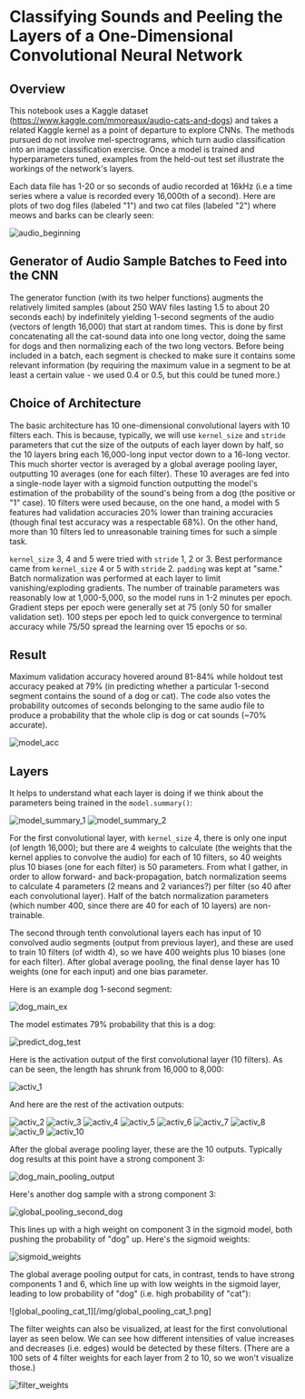 # Classifying Sounds and Peeling the Layers of a One-Dimensional Convolutional Neural Network


## Overview

This notebook uses a Kaggle dataset (https://www.kaggle.com/mmoreaux/audio-cats-and-dogs) and takes a related Kaggle kernel as a point of departure to explore CNNs. The methods pursued do not involve mel-spectrograms, which turn audio classification into an image classification exercise.  Once a model is trained and hyperparameters tuned, examples from the held-out test set illustrate the workings of the network's layers.

Each data file has 1-20 or so seconds of audio recorded at 16kHz (i.e a time series where a value is recorded every 16,000th of a second).  Here are plots of two dog files (labeled "1") and two cat files (labeled "2") where meows and barks can be clearly seen:

![audio_beginning](/img/audio_beginning.png)


## Generator of Audio Sample Batches to Feed into the CNN

The generator function (with its two helper functions) augments the relatively limited samples (about 250 WAV files lasting 1.5 to about 20 seconds each) by indefinitely yielding 1-second segments of the audio (vectors of length 16,000) that start at random times.  This is done by first concatenating all the cat-sound data into one long vector, doing the same for dogs and then normalizing each of the two long vectors.  Before being included in a batch, each segment is checked to make sure it contains some relevant information (by requiring the maximum value in a segment to be at least a certain value - we used 0.4 or 0.5, but this could be tuned more.)


## Choice of Architecture

The basic architecture has 10 one-dimensional convolutional layers with 10 filters each.  This is because, typically, we will use `kernel_size` and `stride` parameters that cut the size of the outputs of each layer down by half, so the 10 layers bring each 16,000-long input vector down to a 16-long vector.  This much shorter vector is averaged by a global average pooling layer, outputting 10 averages (one for each filter).  These 10 averages are fed into a single-node layer with a sigmoid function outputting the model's estimation of the probability of the sound's being from a dog (the positive or "1" case).  10 filters were used because, on the one hand, a model with 5 features had validation accuracies 20% lower than training accuracies (though final test accuracy was a respectable 68%).  On the other hand, more than 10 filters led to unreasonable training times for such a simple task.

`kernel_size` 3, 4 and 5 were tried with `stride` 1, 2 or 3.  Best performance came from `kernel_size` 4 or 5 with `stride` 2.  `padding` was kept at "same."    Batch normalization was performed at each layer to limit vanishing/exploding gradients.  The number of trainable parameters was reasonably low at 1,000-5,000, so the model runs in 1-2 minutes per epoch.  Gradient steps per epoch were generally set at 75 (only 50 for smaller validation set).  100 steps per epoch led to quick convergence to terminal accuracy while 75/50 spread the learning over 15 epochs or so.


## Result

Maximum validation accuracy hovered around 81-84% while holdout test accuracy peaked at 79% (in predicting whether a particular 1-second segment contains the sound of a dog or cat).  The code also votes the probability outcomes of seconds belonging to the same audio file to produce a probability that the whole clip is dog or cat sounds (~70% accurate).

![model_acc](/img/model_acc.png)


## Layers

It helps to understand what each layer is doing if we think about the parameters being trained in the `model.summary()`:

![model_summary_1](/img/model_summary_1.png)
![model_summary_2](/img/model_summary_2.png)

For the first convolutional layer, with `kernel_size` 4, there is only one input (of length 16,000); but there are 4 weights to calculate (the weights that the kernel applies to convolve the audio) for each of 10 filters, so 40 weights plus 10 biases (one for each filter) is 50 parameters.  From what I gather, in order to allow forward- and back-propagation, batch normalization seems to calculate 4 parameters (2 means and 2 variances?) per filter (so 40 after each convolutional layer).  Half of the batch normalization parameters (which number 400, since there are 40 for each of 10 layers) are non-trainable.

The second through tenth convolutional layers each has input of 10 convolved audio segments (output from previous layer), and these are used to train 10 filters (of width 4), so we have 400 weights plus 10 biases (one for each filter).  After global average pooling, the final dense layer has 10 weights (one for each input) and one bias parameter.

Here is an example dog 1-second segment:

![dog_main_ex](/img/dog_main_ex.png)

The model estimates 79% probability that this is a dog:

![predict_dog_test](/img/predict_dog_test.png)

Here is the activation output of the first convolutional layer (10 filters).  As can be seen, the length has shrunk from 16,000 to 8,000:

![activ_1](/img/activ_1.png)

And here are the rest of the activation outputs:

![activ_2](/img/activ_2.png)
![activ_3](/img/activ_3.png)
![activ_4](/img/activ_4.png)
![activ_5](/img/activ_5.png)
![activ_6](/img/activ_6.png)
![activ_7](/img/activ_7.png)
![activ_8](/img/activ_8.png)
![activ_9](/img/activ_9.png)
![activ_10](/img/activ_10.png)

After the global average pooling layer, these are the 10 outputs.  Typically dog results at this point have a strong component 3:

![dog_main_pooling_output](/img/dog_main_pooling_output.png)

Here's another dog sample with a strong component 3:

![global_pooling_second_dog](/img/global_pooling_second_dog.png)

This lines up with a high weight on component 3 in the sigmoid model, both pushing the probability of "dog" up.  Here's the sigmoid weights:

![sigmoid_weights](/img/sigmoid_weights.png)

The global average pooling output for cats, in contrast, tends to have strong components 1 and 6, which line up with low weights in the sigmoid layer, leading to low probability of "dog" (i.e. high probability of "cat"):

![global_pooling_cat_1][/img/global_pooling_cat_1.png]

The filter weights can also be visualized, at least for the first convolutional layer as seen below.  We can see how different intensities of value increases and decreases (i.e. edges) would be detected by these filters.  (There are a 100 sets of 4 filter weights for each layer from 2 to 10, so we won't visualize those.)

![filter_weights](/img/filter_weights.png)
